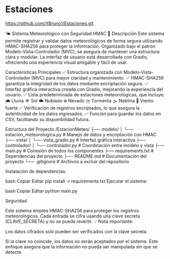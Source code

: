 # Estaciones
https://github.com/XBruno1/Estaciones.git

🌤️ Sistema Meteorológico con Seguridad HMAC
📌 Descripción
Este sistema permite registrar y validar datos meteorológicos de forma segura utilizando HMAC-SHA256 para proteger la información. Organizado bajo el patrón Modelo-Vista-Controlador (MVC), se asegura de mantener una estructura clara y modular. La interfaz de usuario está desarrollada con Gradio, ofreciendo una experiencia visual amigable y fácil de usar.

Características Principales
✅ Estructura organizada con Modelo-Vista-Controlador (MVC) para mayor claridad y mantenimiento.
✅ HMAC-SHA256 garantiza la integridad de los datos mediante encriptación segura.
✅ Interfaz gráfica interactiva creada con Gradio, mejorando la experiencia del usuario.
✅ Lista predeterminada de estaciones meteorológicas, que incluye:
🌧️ Lluvia
☀️ Sol
🌥️ Nublado
❄️ Nevado
⛈️ Tormenta
🌫️ Neblina
💨 Viento fuerte
✅ Verificación de registros encriptados, lo que asegura la autenticidad de los datos ingresados.
✅ Función para guardar los datos en CSV, facilitando su disponibilidad futura.

Estructura del Proyecto
/EstacionMeteo/
├── modelo/
│ └── estacion_meteorologica.py # Manejo de datos y encriptación con HMAC
├── vista/
│ └── vista_gradio.py # Interfaz gráfica interactiva
├── controlador/
│ └── controlador.py # Coordinación entre modelo y vista
├── main.py # Conexión de todos los componentes
├── requirements.txt # Dependencias del proyecto
├── README.md # Documentación del proyecto
└── .gitignore # Archivos a excluir del repositorio

Instalación de dependencias:

bash
Copiar
Editar
pip install -r requirements.txt
Ejecutar el sistema:

bash
Copiar
Editar
python main.py

Seguridad

Este sistema emplea HMAC-SHA256 para proteger los registros meteorológicos. Cada entrada se cifra usando una clave secreta (CLAVE_SECRETA) y no se puede revertir. 💡 Nota importante:

Los datos cifrados solo pueden ser verificados con la clave secreta.

Si la clave no coincide, los datos no serán aceptados por el sistema.
Este enfoque asegura que la información no pueda ser manipulada sin que se detecte.

